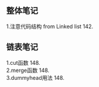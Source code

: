 ## 整体笔记
1.注意代码结构 from Linked list 142.<br>
## 链表笔记
1.cut函数 148.<br>
2.merge函数 148.<br>
3.dummyhead用法 148.<br>
